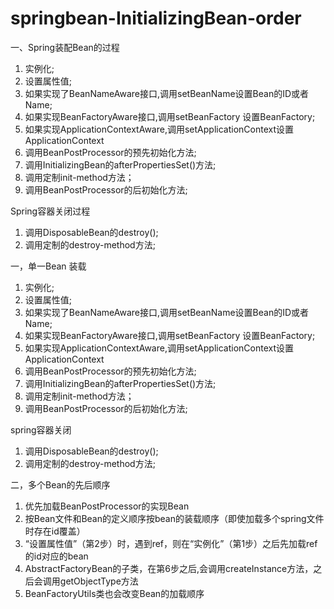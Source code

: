 # springbean-InitializingBean-order

一、Spring装配Bean的过程   
1. 实例化;  
2. 设置属性值;  
3. 如果实现了BeanNameAware接口,调用setBeanName设置Bean的ID或者Name;  
4. 如果实现BeanFactoryAware接口,调用setBeanFactory 设置BeanFactory;  
5. 如果实现ApplicationContextAware,调用setApplicationContext设置ApplicationContext  
6. 调用BeanPostProcessor的预先初始化方法;  
7. 调用InitializingBean的afterPropertiesSet()方法;  
8. 调用定制init-method方法；  
9. 调用BeanPostProcessor的后初始化方法;  

Spring容器关闭过程   
1. 调用DisposableBean的destroy();  
2. 调用定制的destroy-method方法;


一，单一Bean
装载
1. 实例化;  
2. 设置属性值;  
3. 如果实现了BeanNameAware接口,调用setBeanName设置Bean的ID或者Name;  
4. 如果实现BeanFactoryAware接口,调用setBeanFactory 设置BeanFactory;  
5. 如果实现ApplicationContextAware,调用setApplicationContext设置ApplicationContext  
6. 调用BeanPostProcessor的预先初始化方法;  
7. 调用InitializingBean的afterPropertiesSet()方法;  
8. 调用定制init-method方法；  
9. 调用BeanPostProcessor的后初始化方法; 

spring容器关闭
1. 调用DisposableBean的destroy();  
2. 调用定制的destroy-method方法;
 
二，多个Bean的先后顺序
1. 优先加载BeanPostProcessor的实现Bean
2. 按Bean文件和Bean的定义顺序按bean的装载顺序（即使加载多个spring文件时存在id覆盖）
3. “设置属性值”（第2步）时，遇到ref，则在“实例化”（第1步）之后先加载ref的id对应的bean
4. AbstractFactoryBean的子类，在第6步之后,会调用createInstance方法，之后会调用getObjectType方法
5. BeanFactoryUtils类也会改变Bean的加载顺序
